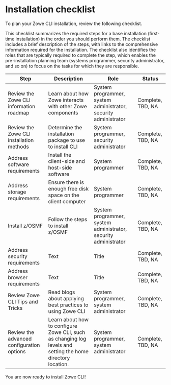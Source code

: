 # Installation checklist

To plan your Zowe CLI installation, review the following checklist.

This checklist summarizes the required steps for a base installation (first-time installation) in the order you should perform them. The checklist includes a brief description of the steps, with links to the comprehensive information required for the installation. The checklist also identifies the roles that are typically required to complete the step, which enables the pre-installation planning team (systems programmer, security administrator, and so on) to focus on the tasks for which they are responsible.

| Step        | Description | Role       | Status      |
| ----------- | ----------- |----------- | ----------- |
| Review the Zowe CLI information roadmap | Learn about how Zowe interacts with other Zowe components | System programmer, system administrator, security administrator | Complete, TBD, NA |
| Review the Zowe CLI installation methods | Determine the installation package to use to install CLI | System programmer, security administrator | Complete, TBD, NA |
| Address software requirements | Install the client-side and host-side software | System programmer | Complete, TBD, NA |
| Address storage requirements | Ensure there is enough free disk space on the client computer | System programmer| Complete, TBD, NA |
| Install z/OSMF | Follow the steps to install z/OSMF | System programmer, system administrator, security administrator | Complete, TBD, NA |
| Address security requirements | Text        |Title       | Complete, TBD, NA |
| Address browser requirements | Text        |Title       | Complete, TBD, NA |
| Review Zowe CLI Tips and Tricks            | Read blogs about applying best practices to using Zowe CLI             | System programmer, system administrator           | Complete, TBD, NA |
| Review the advanced configuration options | Learn about how to configure Zowe CLI, such as changing log levels and setting the home directory location. | System programmer, system administrator|Complete, TBD, NA |

You are now ready to install Zowe CLI!